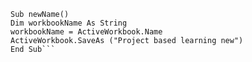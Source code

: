 ```'Write a VBA macro to save the active workbook with a new name.
Sub newName()
Dim workbookName As String
workbookName = ActiveWorkbook.Name
ActiveWorkbook.SaveAs ("Project based learning new")
End Sub```